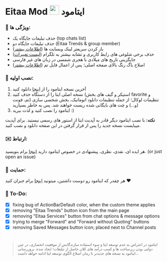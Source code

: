 

# Eitaa Mod <img src="https://eitaa.com/assets/images/logos/site-logo-larg.png" width="30" /> ایتامود

### 🌟 ویژگی ها:
- حذف تبلیغات جایگاه یک (top chats list)
- حذف تبلیغات جایگاه دو (Eitaa Trends & group member)
- باز کردن سریعتر لینک وبسایت ها ([اطلاعات بیشتر](differences/ExternalLinkRedirect.md))
- حذف برخی شلوغی های رابط کاربری و تشابه بیشتر به تلگرام ([لیست تغییرات](differences/UIsimplification.md))
- جایگزینی تاریخ های میلادی با هجری شمسی در زبان های غیر فارسی
- اصلاح باگ رنگ بالای صفحه اصلی؛ پس از اعمال فایل تم ([اطلاعات بیشتر](differences/ThemeFixed.md))

### 📲 نصب اولیه:

1. آخرین نسخه ایتامود را از [اینجا](https://github.com/cigeration/Eitaa-Mod/releases) دانلود کنید
2. نسخه اصلی ایتا را از دستگاه حذف کنید (استیکر و گیف های بخش favorite و تنظیمات لوکال؛ از جمله تنظیمات دانلود اتوماتیک، بخش شخصی سازی (تم، فونت و...) و چت های بایگانی شده ریست خواهند شد. پس به خاطر بسپارید)
3. ایتامود را نصب کنید و لذت ببرید :)



**نکته:** با نصب ایتامود دیگر قادر به آپدیت ایتا از استور های رسمی نیستید. برای آپدیت میبایست نسخه جدید را پس از قرار گرفتن در این صفحه دانلود و نصب کنید.

### ✉️ ارتباط:
هر ایده ای، نقدی، نظری، پیشنهادی در خصوص ایتامود دارید [اینجا](https://veilmsg.pythonanywhere.com/user/cigeration) برام بنویسید. (or just open an issue)

### 💸 حمایت:
هر چقدر که ایتامود رو دوست داشتین، میتونید [اینجا](https://mehremahdavi.ir/) برام جبران کنید ❤

### 📄 To-Do:
- [x] fixing bug of ActionBarDefault color, when the custom theme applies
- [x] removing "Eitaa Trends" button icon from the main page
- [x] removing "Eitaa Services" button from chat options & message options
- [x] trying to merge "Forward" and "Forward without Quoting" buttons
- [x] removing Saved Messages button icon; placed next to Channel posts 

# 

><sup>ایتامود در اعتراض به عدم توسعه ایتا و سوء استفاده سازندگانش از موقعیت انحصاری، در عین دولتی بودن زیرساخت ها و کسب درآمد های کلان حاصل از تبلیغات؛ ایجاد شده. بروزرسانی ایتامود به نسخه های جدیدتر تا زمان اصلاح الگوی توسعه ایتا ادامه خواهد داشت...</sup>
